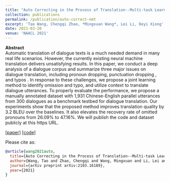 ```yaml
---
title: "Auto Correcting in the Process of Translation--Multi-task Learning Improves Dialogue Machine Translation"
collection: publications
permalink: /publication/auto-correct-nmt
excerpt: 'Tao Wang, Chengqi Zhao, *Mingxuan Wang*, Lei Li, Deyi Xiong'
date: 2021-03-20
venue: 'NAACL 2021'
---
```


**Abstract** <br>
Automatic translation of dialogue texts is a much needed demand in many real life scenarios. However, the currently existing neural machine translation delivers unsatisfying results. In this paper, we conduct a deep analysis of a dialogue corpus and summarize three major issues on dialogue translation, including pronoun dropping, punctuation dropping , and typos . In response to these challenges, we propose a joint learning method to identify omission and typo, and utilize context to translate dialogue utterances. To properly evaluate the performance, we propose a manually annotated dataset with 1,931 Chinese-English parallel utterances from 300 dialogues as a benchmark testbed for dialogue translation. Our experiments show that the proposed method improves translation quality by 3.2 BLEU over the baselines. It also elevates the recovery rate of omitted pronouns from 26.09% to 47.16%. We will publish the code and dataset publicly at this https URL.

[[paper]](https://arxiv.org/abs/2103.16189) [[code]](https://github.com/rgwt123/DialogueMT)

Please cite as:
```bibtex
@article{wang2021auto,
  title={Auto Correcting in the Process of Translation--Multi-task Learning Improves Dialogue Machine Translation},
  author={Wang, Tao and Zhao, Chengqi and Wang, Mingxuan and Li, Lei and Xiong, Deyi},
  journal={arXiv preprint arXiv:2103.16189},
  year={2021}
}
```
